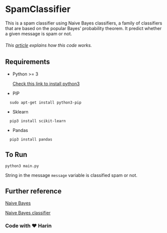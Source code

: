 # SpamClassifier
This is a spam classifier using Naive Bayes classifiers, a family of classifiers that are based on the popular Bayes’
probability theorem. It predict whether a given message is spam or not. 
###### This <a href="https://medium.com/@iamHarin/spam-classifier-in-12-lines-38744dcdcda8">article</a> explains how this code works.
## Requirements

* Python >= 3

  [Check this link to install python3](https://www.python.org/downloads/)
  
* PIP
```
  sudo apt-get install python3-pip 
```
* Sklearn
```
  pip3 install scikit-learn 
```

* Pandas

```
  pip3 install pandas 
```


## To Run
```
python3 main.py
```
String in the message ```message``` variable is classified spam or not. 

## Further reference
[Naive Bayes](http://sebastianraschka.com/Articles/2014_naive_bayes_1.html)

[Naive Bayes classifier](https://en.wikipedia.org/wiki/Naive_Bayes_classifier)

### Code with :heart: Harin
